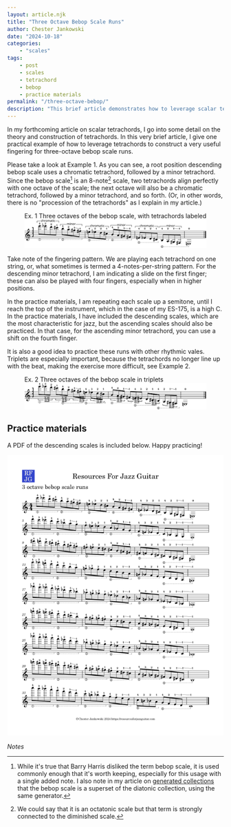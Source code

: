 ```yaml
---
layout: article.njk
title: "Three Octave Bebop Scale Runs"
author: Chester Jankowski
date: "2024-10-18"
categories:
    - "scales"
tags:
    - post
    - scales
    - tetrachord
    - bebop
    - practice materials
permalink: "/three-octave-bebop/"
description: "This brief article demonstrates how to leverage scalar tetrachords to construct a useful fingering pattern for three-octave runs of the bebop scale. The article includes a PDF of practice materials."
---
```


In my forthcoming article on scalar tetrachords, I go into some detail on the theory and construction of tetrachords. In this very brief article, I give one practical example of how to leverage tetrachords to construct a very useful fingering for three-octave bebop scale runs.

Please take a look at Example 1. As you can see, a root position descending bebop scale uses a chromatic tetrachord, followed by a minor tetrachord. Since the bebop scale[^1] is an 8-note[^2] scale, two tetrachords align perfectly with one octave of the scale; the next octave will also be a chromatic tetrachord, followed by a minor tetrachord, and so forth. (Or, in other words, there is no "procession of the tetrachords" as I explain in my article.) 

<figure><figcaption>Ex. 1 Three octaves of the bebop scale, with tetrachords labeled</figcaption><img src="01-bebop-tetrachords.svg" alt="3 octaves of the bebop scale, with tetrachords labeled."></figure>

Take note of the fingering pattern. We are playing each tetrachord on one string, or, what sometimes is termed a 4-notes-per-string pattern. For the descending minor tetrachord, I am indicating a slide on the first finger; these can also be played with four fingers, especially when in higher positions.

In the practice materials, I am repeating each scale up a semitone, until I reach the top of the instrument, which in the case of my ES-175, is a high C. In the practice materials, I have included the descending scales, which are the most characteristic for jazz, but the ascending scales should also be practiced. In that case, for the ascending minor tetrachord, you can use a shift on the fourth finger.

It is also a good idea to practice these runs with other rhythmic vales. Triplets are especially important, because the tetrachords no longer line up with the beat, making the exercise more difficult, see Example 2.

<figure><figcaption>Ex. 2 Three octaves of the bebop scale in triplets</figcaption><img src="02-in-triplets.svg" alt="3 octaves of the bebop scale in triplets."></figure>

## Practice materials

A PDF of the descending scales is included below. Happy practicing!

<a href="/assets/RFJG-3-octave-bebop.pdf"><img class="img-small" alt="PDF tumbnail" src="RFJG-3-octave-bebop.png" max-width="25%"></a>

*Notes*

[^1]:While it's true that Barry Harris disliked the term bebop scale, it is used commonly enough that it's worth keeping, especially for this usage with a single added note. I also note in my article on [generated collections](/generated-collections) that the bebop scale is a superset of the diatonic collection, using the same generator.
[^2]:We could say that it is an octatonic scale but that term is strongly connected to the diminished scale.